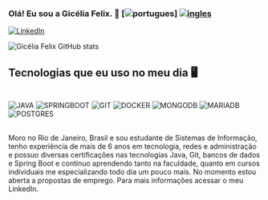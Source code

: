 ### Olá! Eu sou a Gicélia Felix. 🐰 [![portugues](https://img.shields.io/badge/lang-pt--br-green.svg)] [![ingles](https://img.shields.io/badge/lang-en-blue.svg)](https://github.com/GiceliaFelix/GiceliaFelixIngles/tree/main)
[![LinkedIn](https://img.shields.io/badge/LinkedIn-0077B5?style=for-the-badge&logo=linkedin&logoColor=white)](https://www.linkedin.com/in/gic%C3%A9lia-felix-4421b3306/)

![Gicélia Felix GitHub stats](https://github-readme-stats.vercel.app/api?username=GiceliaFelix&show_icons=true&theme=dracula)

## Tecnologias que eu uso no meu dia 🖥️

<div style="display: inline_block"> <br/> <img align="center" aLt="JAVA" src="https://img.shields.io/badge/java-%23ED8B00.svg?style=for-the-badge&logo=openjdk&logoColor=white" /> <img align="center" aLt="SPRINGBOOT" src="https://img.shields.io/badge/spring-%236DB33F.svg?style=for-the-badge&logo=spring&logoColor=white" /> <img align="center" aLt="GIT" src="https://img.shields.io/badge/git-%23F05033.svg?style=for-the-badge&logo=git&logoColor=white" />
<img align="center" aLt="DOCKER" src="https://img.shields.io/badge/docker-%230db7ed.svg?style=for-the-badge&logo=docker&logoColor=white" /> <img align="center" aLt="MONGODB" src="https://img.shields.io/badge/MongoDB-%234ea94b.svg?style=for-the-badge&logo=mongodb&logoColor=white" /> <img align="center" aLt="MARIADB" src="https://img.shields.io/badge/MariaDB-003545?style=for-the-badge&logo=mariadb&logoColor=white" /> <img align="center" aLt="POSTGRES" src="https://img.shields.io/badge/postgres-%23316192.svg?style=for-the-badge&logo=postgresql&logoColor=white" />
</div> </br>

Moro no Rio de Janeiro, Brasil e sou estudante de Sistemas de Informação, tenho experiência de mais de 6 anos em tecnologia, redes e administração e possuo diversas certificações nas tecnologias Java, Git, bancos de dados e Spring Boot e continuo aprendendo tanto na faculdade, quanto em cursos individuais me especializando todo dia um pouco mais. No momento estou aberta a propostas de emprego.
Para mais informações acessar o meu LinkedIn. 

<!--
**GiceliaFelix/GiceliaFelix** is a ✨ _special_ ✨ repository because its `README.md` (this file) appears on your GitHub profile.

Here are some ideas to get you started:

- 🔭 I’m currently working on ...
- 🌱 I’m currently learning ...
- 👯 I’m looking to collaborate on ...
- 🤔 I’m looking for help with ...
- 💬 Ask me about ...
- 📫 How to reach me: ...
- 😄 Pronouns: ...
- ⚡ Fun fact: ...
-->
